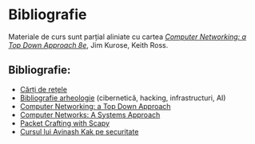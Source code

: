 Bibliografie
=========================================


Materiale de curs sunt parțial aliniate cu cartea _[Computer Networking: a Top Down Approach 8e](https://gaia.cs.umass.edu/kurose_ross/index.php)_, Jim Kurose, Keith Ross.

## Bibliografie:
- [Cărți de rețele](https://drive.google.com/drive/folders/1bAmbkD6EfeIswE1eSIJLOLBklxdsps6a?usp=sharing)
- [Bibliografie arheologie](https://drive.google.com/drive/folders/18ANcFS2GYbHBAD2BlMGWsmf7I2AuRNy4?usp=drive_link) (cibernetică, hacking, infrastructuri, AI)
- [Computer Networking: a Top Down Approach](https://gaia.cs.umass.edu/kurose_ross/index.php)
- [Computer Networks: A Systems Approach](https://book.systemsapproach.org/foundation.html)
- [Packet Crafting with Scapy](http://www.scs.ryerson.ca/~zereneh/cn8001/CN8001-PacketCraftingUsingScapy-WilliamZereneh.pdf)
- [Cursul lui Avinash Kak pe securitate](https://engineering.purdue.edu/kak/compsec/NewLectures/)



